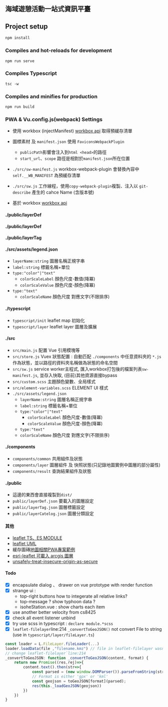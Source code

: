 ## 海域遊憩活動一站式資訊平臺

## Project setup
```
npm install
```

### Compiles and hot-reloads for development
```
npm run serve
```

### Compiles Typescript
```
tsc -w
```

### Compiles and minifies for production
```
npm run build
```

### PWA & Vu.config.js(webpack) Settings
* 使用 workbox (injectManifest) [workbox api](https://developers.google.com/web/tools/workbox/modules/workbox-webpack-plugin) 取得預緩存清單
* 圖標素材 及 `manifest.json` 使用 `FaviconsWebpackPlugin`
    * `publicPath`影響會注入到`html <head>`的路徑
    * `start_url`、`scope` 路徑是相對於`manifest.json`所在位置
    
* `./src/sw-manifest.js` workbox-webpack-plugin 會替換內容中 `self.__WB_MANIFEST` 為預緩存清單
* `./src/sw.js` 工作線程，使用`copy-webpack-plugin`複製、注入以 `git-describe` 產生的 cahce Name (含版本號)
* 基於 workbox [workbox api](https://developers.google.com/web/tools/workbox/modules/workbox-webpack-plugin)

#### ./public/layerDef
#### ./public/layerDef
#### ./public/layerTag
#### ./src/assets/legend.json
* `layerName:string` 圖層名稱正規字串
* `label:string` 標籤名稱+單位
* `type:"color"|"text"`
    * `colorScaleLabel` 顏色尺度-數值(降冪)
    * `colorScaleValue` 顏色尺度-顏色(降冪)
* `type:"text"`
    * `colorScaleName` 顏色尺度 對應文字(不限排序)

#### ./typescript
* `typescript/init` leaflet map 初始化 
* `typescript/layer` leaflet layer 圖層及擴展

#### ./src
* `src/main.js` 配置 Vue 引用模塊等
* `src/store.js` Vuex 狀態配置 : 自動匹配 `./components` 中任意資料夾的 `*.js` 作為狀態，並以路徑的資料夾名稱做為狀態的命名空間
* `src/sw.js` service worker主程式, 匯入workbox打包後的檔案列表`sw-manifest.js`, 並存入快取, (目前)其他資源直接bypass
* `src/custom.scss` 主題顏色變數、全局樣式
* `src/element-variables.scss` ELEMENT UI 樣式
* `./src/assets/legend.json`
    * `layerName:string` 圖層名稱正規字串
    * `label:string` 標籤名稱+單位
    * `type:"color"|"text"`
        * `colorScaleLabel` 顏色尺度-數值(降冪)
        * `colorScaleValue` 顏色尺度-顏色(降冪)
    * `type:"text"`
    * `colorScaleName` 顏色尺度 對應文字(不限排序)

#### ./components
* `components/common` 共用組件及狀態
* `components/layer` 圖層組件 及 快照狀態(只記錄地圖實例中圖層的部分屬性)
* `components/result` 查詢結果組件及狀態

#### ./public
* 這邊的東西會直接複製到`dist/`
* `public/layerDef.json` 要載入的圖層設定
* `public/layerTag.json` 圖層標籤設定
* `public/layerCatelog.json` 圖層分類設定

#### 其他
* [leaflet TS、ES MODULE](https://cli.vuejs.org/config/)
* [leaflet UML](https://leafletjs.com/examples/extending/class-diagram.html)
* 緩存圖磚[地圖相關PWA專案範例](https://github.com/reyemtm/pwa-maps)
* [esri-leaflet 可載入 arcgis 圖層](http://esri.github.io/esri-leaflet)
* [unsafely-treat-insecure-origin-as-secure](https://stackoverflow.com/questions/40696280/unsafely-treat-insecure-origin-as-secure-flag-is-not-working-on-chrome)

#### Todo
- [X] encapsulate dialog 、 drawer on vue prototype with render function
- [X] strange ui : 
    * top-right buttons how to integerate all relative links?
    * top-message ? show typhoon data ?
    * isoheStation.vue : show charts each item
- [X] use another better velocity from cs8425
- [X] check all event listener unbind
- [X] try use scss in typescript : `declare module.*scss`
- [X] `leaflet-filelayer`line:214 `_convertToGeoJSON()` not convert File to string (use in `typescript/layer/fileLayer.ts`)
``` js
const loader = L.FileLayer.fileLoader(...)
loader.loadData(file ,"filename.kmz") // file in leaflet-filelayer wasn't converted string
// change leaflet-filelayer`line:214
_convertToGeoJSON: function _convertToGeoJSON(content, format) {
    return new Promise((res,rej)=>{
        content.text().then(str=>{
            const parsed = (new window.DOMParser()).parseFromString(str, 'text/xml')
            // Format is either 'gpx' or 'kml'
            const geojson = toGeoJSON[format](parsed);
            res(this._loadGeoJSON(geojson))
        })
    })
}
```
